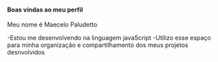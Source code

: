 #### Boas vindas ao meu perfil

Meu nome é Maecelo Paludetto 

-Estou me desenvolvendo na linguagem javaScript
-Utilizo esse espaço para minha organização e compartilhamento dos meus projetos desnvolvidos 
